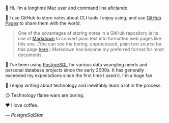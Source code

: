 <!---✨ PostgreSqlStan GitHub profile ✨--->

👋 Hi. I'm a longtime Mac user and command line aficiando. 

🔧 I use GitHub to store notes about CLI tools I enjoy using, and use [GitHub Pages](https://pages.github.com) to share them with the world.

>One of the advantages of storing notes in a GitHub repository is its use of [Markdown](https://www.markdownguide.org) to convert plain text into formatted web pages like this one. (You can see the boring, unprocessed, plain text source for this page [here](https://raw.githubusercontent.com/PostgreSqlStan/PostgreSqlStan/main/README.md).) Markdown has become my preferred format for most documents.

🔧 I've been using [PostgreSQL](https://www.postgresql.org) for various data wrangling needs and personal database projects since the early 2000s. It has generally exceeded my expectations since the first time I used it. I'm a huge fan.

🔖 I enjoy writing about technology and inevitably learn a lot in the process. 

😑 Technology flame wars are boring. 

❤️ I love coffee.

— *PostgreSqlStan*
